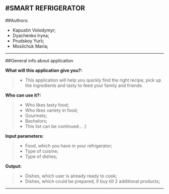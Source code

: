 #SMART REFRIGERATOR
-------

##Authors:
- Kapustin Volodymyr;
- Dyachenko Iryna;
- Prudskoy Yurii;
- Mosiichuk Maria;

--------

##General info about application

**What will this application give you?:**
>* This application will help you quickly find the right recipe, pick up the ingredients and tasty to feed your family and friends.

**Who can use it?:**
>* Who likes tasty food;
>* Who likes variety in food;
>* Gourmets;
>* Bachelors;
>* This list can be continued... :)

**Input parameters:**
>* Food, which you have in your refrigerator;
>* Type of cuisine;
>* Type of dishes;

**Output:**
>* Dishes, which user is already ready to cook;
>* Dishes, which could be prepared, if buy till 2 additional products; 

-------
